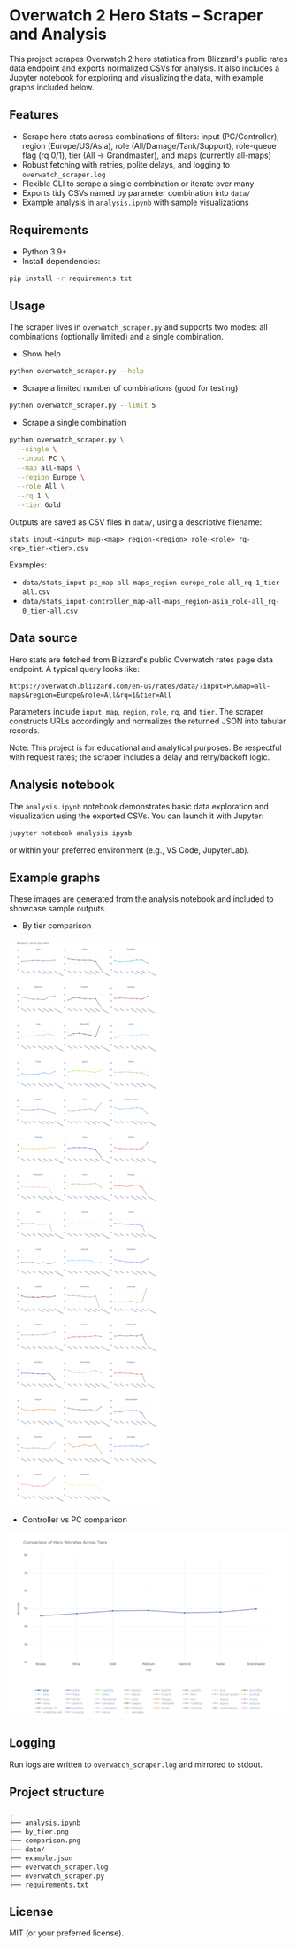 # Overwatch 2 Hero Stats – Scraper and Analysis

This project scrapes Overwatch 2 hero statistics from Blizzard's public rates data endpoint and exports normalized CSVs for analysis. It also includes a Jupyter notebook for exploring and visualizing the data, with example graphs included below.

## Features

- Scrape hero stats across combinations of filters: input (PC/Controller), region (Europe/US/Asia), role (All/Damage/Tank/Support), role-queue flag (rq 0/1), tier (All → Grandmaster), and maps (currently all-maps)
- Robust fetching with retries, polite delays, and logging to `overwatch_scraper.log`
- Flexible CLI to scrape a single combination or iterate over many
- Exports tidy CSVs named by parameter combination into `data/`
- Example analysis in `analysis.ipynb` with sample visualizations

## Requirements

- Python 3.9+
- Install dependencies:

```bash
pip install -r requirements.txt
```

## Usage

The scraper lives in `overwatch_scraper.py` and supports two modes: all combinations (optionally limited) and a single combination.

- Show help

```bash
python overwatch_scraper.py --help
```

- Scrape a limited number of combinations (good for testing)

```bash
python overwatch_scraper.py --limit 5
```

- Scrape a single combination

```bash
python overwatch_scraper.py \
  --single \
  --input PC \
  --map all-maps \
  --region Europe \
  --role All \
  --rq 1 \
  --tier Gold
```

Outputs are saved as CSV files in `data/`, using a descriptive filename:

```
stats_input-<input>_map-<map>_region-<region>_role-<role>_rq-<rq>_tier-<tier>.csv
```

Examples:
- `data/stats_input-pc_map-all-maps_region-europe_role-all_rq-1_tier-all.csv`
- `data/stats_input-controller_map-all-maps_region-asia_role-all_rq-0_tier-all.csv`

## Data source

Hero stats are fetched from Blizzard's public Overwatch rates page data endpoint. A typical query looks like:

```
https://overwatch.blizzard.com/en-us/rates/data/?input=PC&map=all-maps&region=Europe&role=All&rq=1&tier=All
```

Parameters include `input`, `map`, `region`, `role`, `rq`, and `tier`. The scraper constructs URLs accordingly and normalizes the returned JSON into tabular records.

Note: This project is for educational and analytical purposes. Be respectful with request rates; the scraper includes a delay and retry/backoff logic.

## Analysis notebook

The `analysis.ipynb` notebook demonstrates basic data exploration and visualization using the exported CSVs. You can launch it with Jupyter:

```bash
jupyter notebook analysis.ipynb
```

or within your preferred environment (e.g., VS Code, JupyterLab).

## Example graphs

These images are generated from the analysis notebook and included to showcase sample outputs.

- By tier comparison

![By tier](by_tier.png)

- Controller vs PC comparison

![Comparison](comparison.png)

## Logging

Run logs are written to `overwatch_scraper.log` and mirrored to stdout.

## Project structure

```
.
├── analysis.ipynb
├── by_tier.png
├── comparison.png
├── data/
├── example.json
├── overwatch_scraper.log
├── overwatch_scraper.py
├── requirements.txt
```

## License

MIT (or your preferred license).
